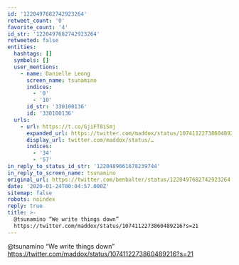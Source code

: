 ```yaml
---
id: '1220497682742923264'
retweet_count: '0'
favorite_count: '4'
id_str: '1220497682742923264'
retweeted: false
entities:
  hashtags: []
  symbols: []
  user_mentions:
    - name: Danielle Leong
      screen_name: tsunamino
      indices:
        - '0'
        - '10'
      id_str: '330100136'
      id: '330100136'
  urls:
    - url: https://t.co/GjiFT8iSmj
      expanded_url: https://twitter.com/maddox/status/1074112273860489216?s=21
      display_url: twitter.com/maddox/status/…
      indices:
        - '34'
        - '57'
in_reply_to_status_id_str: '1220489061678239744'
in_reply_to_screen_name: tsunamino
original_url: https://twitter.com/benbalter/status/1220497682742923264
date: '2020-01-24T00:04:57.000Z'
sitemap: false
robots: noindex
reply: true
title: >-
  @tsunamino “We write things down”
  https://twitter.com/maddox/status/1074112273860489216?s=21
---
```


@tsunamino “We write things down” https://twitter.com/maddox/status/1074112273860489216?s=21